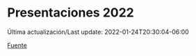 # Presentaciones 2022

Última actualización/Last update: 2022-01-24T20:30:04-06:00

 [Fuente](https://www.gob.mx/salud/documentos/presentaciones-2022)

